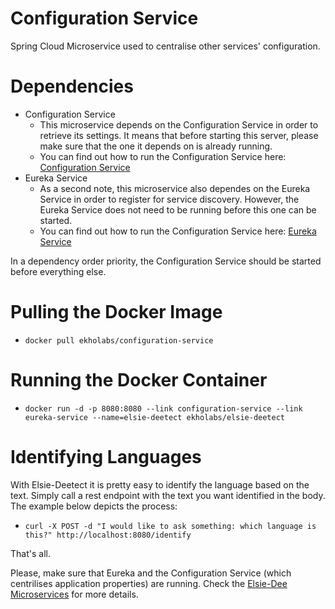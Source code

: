 # Configuration Service

Spring Cloud Microservice used to centralise other services' configuration.

# Dependencies

* Configuration Service
  * This microservice depends on the Configuration Service in order to retrieve its settings. It means that before starting this server,
    please make sure that the one it depends on is already running.
  * You can find out how to run the Configuration Service here: [Configuration Service](https://github.com/ekholabs/configuration-service)
* Eureka Service
  * As a second note, this microservice also dependes on the Eureka Service in order to register for service discovery. However,
    the Eureka Service does not need to be running before this one can be started.
  * You can find out how to run the Configuration Service here: [Eureka Service](https://github.com/ekholabs/eureka-service)

In a dependency order priority, the Configuration Service should be started before everything else.

# Pulling the Docker Image

* ```docker pull ekholabs/configuration-service```

# Running the Docker Container

* ```docker run -d -p 8080:8080 --link configuration-service --link eureka-service --name=elsie-deetect ekholabs/elsie-deetect```

# Identifying Languages

With Elsie-Deetect it is pretty easy to identify the language based on the text. Simply call a rest endpoint with the text you want
identified in the body. The example below depicts the process:

* ```curl -X POST -d "I would like to ask something: which language is this?" http://localhost:8080/identify```

That's all.

Please, make sure that Eureka and the Configuration Service (which centrilises application properties) are running. Check the [Elsie-Dee Microservices](https://github.com/ekholabs/elsie-dee-microservices) for more details.
